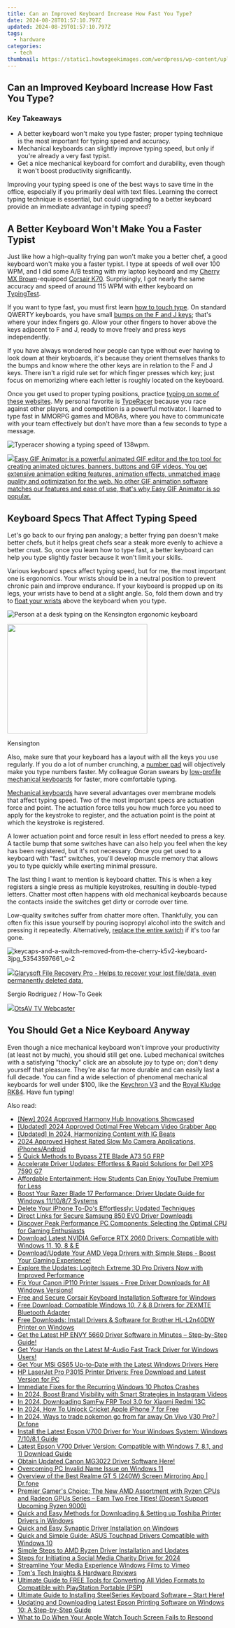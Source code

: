 ```yaml
---
title: Can an Improved Keyboard Increase How Fast You Type?
date: 2024-08-28T01:57:10.797Z
updated: 2024-08-29T01:57:10.797Z
tags:
  - hardware
categories:
  - tech
thumbnail: https://static1.howtogeekimages.com/wordpress/wp-content/uploads/wm/2023/12/53196088819_ebb14960ca_o.jpg
---
```


## Can an Improved Keyboard Increase How Fast You Type?

### Key Takeaways

* A better keyboard won't make you type faster; proper typing technique is the most important for typing speed and accuracy.
* Mechanical keyboards can slightly improve typing speed, but only if you're already a very fast typist.
* Get a nice mechanical keyboard for comfort and durability, even though it won't boost productivity significantly.

 Improving your typing speed is one of the best ways to save time in the office, especially if you primarily deal with text files. Learning the correct typing technique is essential, but could upgrading to a better keyboard provide an immediate advantage in typing speed?

##  A Better Keyboard Won't Make You a Faster Typist

 Just like how a high-quality frying pan won't make you a better chef, a good keyboard won't make you a faster typist. I type at speeds of well over 100 WPM, and I did some A/B testing with my laptop keyboard and my [Cherry MX Brown](https://techidaily.com/sign-a-pdf-v10-document-with-digital-signature-software-by-ldigisigner-sign-a-pdf-sign-a-pdf/)\-equipped [Corsair K70](https://www.amazon.com/Corsair-Mechanical-Gaming-Keyboard-Switches/dp/B09NCLR4M6?tag=hotoge-20&ascsubtag=UUhtgUeUpU2003474&asc%5Frefurl=https%3A%2F%2Fwww.howtogeek.com%2Fcan-a-keyboard-upgrade-make-you-a-faster-typist%2F&asc%5Fcampaign=Evergreen). Surprisingly, I got nearly the same accuracy and speed of around 115 WPM with either keyboard on [TypingTest](https://www.typingtest.com/).

 If you want to type fast, you must first learn [how to touch type](https://fox-http.techidaily.com/updated-2024-approved-mobility-boosted-video-stability-device/). On standard QWERTY keyboards, you have small [bumps on the F and J keys](https://android-transfer.techidaily.com/in-2024-how-to-transfer-contacts-from-google-pixel-8-pro-to-outlook-drfone-by-drfone-transfer-from-android-transfer-from-android/); that's where your index fingers go. Allow your other fingers to hover above the keys adjacent to F and J, ready to move freely and press keys independently.

 If you have always wondered how people can type without ever having to look down at their keyboards, it's because they orient themselves thanks to the bumps and know where the other keys are in relation to the F and J keys. There isn't a rigid rule set for which finger presses which key; just focus on memorizing where each letter is roughly located on the keyboard.

 Once you get used to proper typing positions, practice [typing on some of these websites](https://vimeo-videos.techidaily.com/bypassing-vimeo-top-10-editing-software-choices/). My personal favorite is [TypeRacer](https://play.typeracer.com/) because you race against other players, and competition is a powerful motivator. I learned to type fast in MMORPG games and MOBAs, where you have to communicate with your team effectively but don't have more than a few seconds to type a message.

![Typeracer showing a typing speed of 138wpm.](https://static1.howtogeekimages.com/wordpress/wp-content/uploads/2024/06/2024-06-10_18h00_34.png) 

<!-- affiliate ads begin -->
<a href="https://secure.2checkout.com/order/checkout.php?PRODS=174416&QTY=1&AFFILIATE=108875&CART=1"><img src="https://www.easygifanimator.net/images/gif-animator.png" border="0">Easy GIF Animator is a powerful animated GIF editor and the top tool for creating animated pictures, banners, buttons and GIF videos. You get extensive animation editing features, animation effects, unmatched image quality and optimization for the web. No other GIF animation software matches our features and ease of use, that's why Easy GIF Animator is so popular.</a>
<!-- affiliate ads end -->
##  Keyboard Specs That Affect Typing Speed

 Let's go back to our frying pan analogy; a better frying pan doesn't make better chefs, but it helps great chefs sear a steak more evenly to achieve a better crust. So, once you learn how to type fast, a better keyboard can help you type slightly faster because it won't limit your skills.

 Various keyboard specs affect typing speed, but for me, the most important one is ergonomics. Your wrists should be in a neutral position to prevent chronic pain and improve endurance. If your keyboard is propped up on its legs, your wrists have to bend at a slight angle. So, fold them down and try to [float your wrists](https://fox-http.techidaily.com/2024-approved-sound-symphony-music-within-whatsapp-statuses/) above the keyboard when you type.

![Person at a desk typing on the Kensington ergonomic keyboard](https://static1.howtogeekimages.com/wordpress/wp-content/uploads/2024/01/keyboard.jpg) 

<!-- affiliate ads begin -->
<a href="https://zonlipartnershipprogram.pxf.io/c/5597632/1821134/17882" target="_top" id="1821134"><img src="//a.impactradius-go.com/display-ad/17882-1821134" border="0" alt="" width="320" height="250"/></a><img height="0" width="0" src="https://imp.pxf.io/i/5597632/1821134/17882" style="position:absolute;visibility:hidden;" border="0" />
<!-- affiliate ads end -->
Kensington

 Also, make sure that your keyboard has a layout with all the keys you use regularly. If you do a lot of number crunching, a [number pad](https://tech-revival.techidaily.com/unlocking-productivity-leveraging-chatgpt-to-enhance-your-excel-experience/) will objectively make you type numbers faster. My colleague Goran swears by [low-profile mechanical keyboards](https://windows11.techidaily.com/from-vocal-inputs-to-text-output-a-comprehensible-guide-for-windows-users/) for faster, more comfortable typing.

[Mechanical keyboards](https://extra-approaches.techidaily.com/2024-approved-mastering-the-art-of-green-screen-filming/) have several advantages over membrane models that affect typing speed. Two of the most important specs are actuation force and point. The actuation force tells you how much force you need to apply for the keystroke to register, and the actuation point is the point at which the keystroke is registered.

 A lower actuation point and force result in less effort needed to press a key. A tactile bump that some switches have can also help you feel when the key has been registered, but it's not necessary. Once you get used to a keyboard with "fast" switches, you'll develop muscle memory that allows you to type quickly while exerting minimal pressure.

 The last thing I want to mention is keyboard chatter. This is when a key registers a single press as multiple keystrokes, resulting in double-typed letters. Chatter most often happens with old mechanical keyboards because the contacts inside the switches get dirty or corrode over time.

 Low-quality switches suffer from chatter more often. Thankfully, you can often fix this issue yourself by pouring isopropyl alcohol into the switch and pressing it repeatedly. Alternatively, [replace the entire switch](https://hardware-tips.techidaily.com/insider-scoop-on-electronics-with-tom-comprehensive-reviews-and-comparisons/) if it's too far gone.

![keycaps-and-a-switch-removed-from-the-cherry-k5v2-keyboard-3jpg_53543597661_o-2](https://static1.howtogeekimages.com/wordpress/wp-content/uploads/wm/2024/04/keycaps-and-a-switch-removed-from-the-cherry-k5v2-keyboard-3jpg_53543597661_o-2.jpg) 

<!-- affiliate ads begin -->
<a href="https://order.glarysoft.com/order/checkout.php?PRODS=35408920&QTY=1&AFFILIATE=108875&CART=1"><img src="https://secure.avangate.com/images/merchant/6734fa703f6633ab896eecbdfad8953a/products/FR-200-1.png" border="0">Glarysoft File Recovery Pro - Helps to recover your lost file/data, even permanently deleted data. </a>
<!-- affiliate ads end -->
Sergio Rodriguez / How-To Geek

<!-- affiliate ads begin -->
<a href="https://otszone.ots7.com/order/checkout.php?PRODS=4713324&QTY=1&AFFILIATE=108875&CART=1"><img src="https://green.ots7.com/screenshots/OtsAV/OtsAVTV1.90-300x188.jpg" border="0">OtsAV TV Webcaster</a>
<!-- affiliate ads end -->
##  You Should Get a Nice Keyboard Anyway

 Even though a nice mechanical keyboard won't improve your productivity (at least not by much), you should still get one. Lubed mechanical switches with a satisfying "thocky" click are an absolute joy to type on; don't deny yourself that pleasure. They're also far more durable and can easily last a full decade. You can find a wide selection of phenomenal mechanical keyboards for well under $100, like the [Keychron V3](https://www.amazon.com/Keychron-Mechanical-Programmable-Hot-swappable-Black-Translucent/dp/B0B2DKNC4G?tag=hotoge-20&ascsubtag=UUhtgUeUpU2003474&asc%5Frefurl=https%3A%2F%2Fwww.howtogeek.com%2Fcan-a-keyboard-upgrade-make-you-a-faster-typist%2F&asc%5Fcampaign=Evergreen) and the [Royal Kludge RK84](https://www.amazon.com/RK-ROYAL-KLUDGE-Connectable-Hot-Swappable/dp/B08M3CRLGW?tag=hotoge-20&ascsubtag=UUhtgUeUpU2003474&asc%5Frefurl=https%3A%2F%2Fwww.howtogeek.com%2Fcan-a-keyboard-upgrade-make-you-a-faster-typist%2F&asc%5Fcampaign=Evergreen). Have fun typing!

<ins class="adsbygoogle"
     style="display:block"
     data-ad-format="autorelaxed"
     data-ad-client="ca-pub-7571918770474297"
     data-ad-slot="1223367746"></ins>



<ins class="adsbygoogle"
     style="display:block"
     data-ad-client="ca-pub-7571918770474297"
     data-ad-slot="8358498916"
     data-ad-format="auto"
     data-full-width-responsive="true"></ins>

<span class="atpl-alsoreadstyle">Also read:</span>
<div><ul>
<li><a href="https://desktop-recording.techidaily.com/new-2024-approved-harmony-hub-innovations-showcased/"><u>[New] 2024 Approved  Harmony Hub  Innovations Showcased</u></a></li>
<li><a href="https://remote-screen-capture.techidaily.com/updated-2024-approved-optimal-free-webcam-video-grabber-app/"><u>[Updated] 2024 Approved  Optimal Free Webcam Video Grabber App</u></a></li>
<li><a href="https://instagram-video-files.techidaily.com/updated-in-2024-harmonizing-content-with-ig-beats/"><u>[Updated] In 2024, Harmonizing Content with IG Beats</u></a></li>
<li><a href="https://some-knowledge.techidaily.com/2024-approved-highest-rated-slow-mo-camera-applications-iphonesandroid/"><u>2024 Approved  Highest Rated Slow Mo Camera Applications, iPhones/Android</u></a></li>
<li><a href="https://bypass-frp.techidaily.com/5-quick-methods-to-bypass-zte-blade-a73-5g-frp-by-drfone-android/"><u>5 Quick Methods to Bypass ZTE Blade A73 5G FRP</u></a></li>
<li><a href="https://hardware-updates.techidaily.com/accelerate-driver-updates-effortless-and-rapid-solutions-for-dell-xps-7590-g7/"><u>Accelerate Driver Updates: Effortless & Rapid Solutions for Dell XPS 7590 G7</u></a></li>
<li><a href="https://tech-recovery.techidaily.com/affordable-entertainment-how-students-can-enjoy-youtube-premium-for-less/"><u>Affordable Entertainment: How Students Can Enjoy YouTube Premium for Less</u></a></li>
<li><a href="https://hardware-updates.techidaily.com/boost-your-razer-blade-17-performance-driver-update-guide-for-windows-111087-systems/"><u>Boost Your Razer Blade 17 Performance: Driver Update Guide for Windows 11/10/8/7 Systems</u></a></li>
<li><a href="https://os-tips.techidaily.com/delete-your-iphone-to-dos-effortlessly-updated-techniques/"><u>Delete Your iPhone To-Do's Effortlessly: Updated Techniques</u></a></li>
<li><a href="https://hardware-updates.techidaily.com/direct-links-for-secure-samsung-850-evo-driver-downloads/"><u>Direct Links for Secure Samsung 850 EVO Driver Downloads</u></a></li>
<li><a href="https://hardware-updates.techidaily.com/discover-peak-performance-pc-components-selecting-the-optimal-cpu-for-gaming-enthusiasts/"><u>Discover Peak Performance PC Components: Selecting the Optimal CPU for Gaming Enthusiasts</u></a></li>
<li><a href="https://hardware-updates.techidaily.com/download-latest-nvidia-geforce-rtx-2060-drivers-compatible-with-windows-11-10-8-and-e/"><u>Download Latest NVIDIA GeForce RTX 2060 Drivers: Compatible with Windows 11, 10, 8 & E</u></a></li>
<li><a href="https://hardware-updates.techidaily.com/downloadupdate-your-amd-vega-drivers-with-simple-steps-boost-your-gaming-experience/"><u>Download/Update Your AMD Vega Drivers with Simple Steps - Boost Your Gaming Experience!</u></a></li>
<li><a href="https://hardware-updates.techidaily.com/explore-the-updates-logitech-extreme-3d-pro-drivers-now-with-improved-performance/"><u>Explore the Updates: Logitech Extreme 3D Pro Drivers Now with Improved Performance</u></a></li>
<li><a href="https://hardware-updates.techidaily.com/fix-your-canon-ip110-printer-issues-free-driver-downloads-for-all-windows-versions/"><u>Fix Your Canon iP110 Printer Issues - Free Driver Downloads for All Windows Versions!</u></a></li>
<li><a href="https://hardware-updates.techidaily.com/free-and-secure-corsair-keyboard-installation-software-for-windows/"><u>Free and Secure Corsair Keyboard Installation Software for Windows</u></a></li>
<li><a href="https://hardware-updates.techidaily.com/free-download-compatible-windows-10-7-and-8-drivers-for-zexmte-bluetooth-adapter/"><u>Free Download: Compatible Windows 10, 7 & 8 Drivers for ZEXMTE Bluetooth Adapter</u></a></li>
<li><a href="https://hardware-updates.techidaily.com/free-downloads-install-drivers-and-software-for-brother-hl-l2n40dw-printer-on-windows/"><u>Free Downloads: Install Drivers & Software for Brother HL-L2n40DW Printer on Windows</u></a></li>
<li><a href="https://hardware-updates.techidaily.com/1722966184974-get-the-latest-hp-envy-5660-driver-software-in-minutes-step-by-step-guide/"><u>Get the Latest HP ENVY 5660 Driver Software in Minutes – Step-by-Step Guide!</u></a></li>
<li><a href="https://hardware-updates.techidaily.com/1722968688704-get-your-hands-on-the-latest-m-audio-fast-track-driver-for-windows-users/"><u>Get Your Hands on the Latest M-Audio Fast Track Driver for Windows Users!</u></a></li>
<li><a href="https://hardware-updates.techidaily.com/get-your-msi-gs65-up-to-date-with-the-latest-windows-drivers-here/"><u>Get Your MSi GS65 Up-to-Date with the Latest Windows Drivers Here</u></a></li>
<li><a href="https://hardware-updates.techidaily.com/hp-laserjet-pro-p3015-printer-drivers-free-download-and-latest-version-for-pc/"><u>HP LaserJet Pro P3015 Printer Drivers: Free Download and Latest Version for PC</u></a></li>
<li><a href="https://extra-resources.techidaily.com/immediate-fixes-for-the-recurring-windows-10-photos-crashes/"><u>Immediate Fixes for the Recurring Windows 10 Photos Crashes</u></a></li>
<li><a href="https://instagram-clips.techidaily.com/in-2024-boost-brand-visibility-with-smart-strategies-in-instagram-videos/"><u>In 2024, Boost Brand Visibility with Smart Strategies in Instagram Videos</u></a></li>
<li><a href="https://unlock-android.techidaily.com/in-2024-downloading-samfw-frp-tool-30-for-xiaomi-redmi-13c-by-drfone-android/"><u>In 2024, Downloading SamFw FRP Tool 3.0 for Xiaomi Redmi 13C</u></a></li>
<li><a href="https://sim-unlock.techidaily.com/in-2024-how-to-unlock-cricket-apple-iphone-7-for-free-by-drfone-ios/"><u>In 2024, How To Unlock Cricket Apple iPhone 7 for Free</u></a></li>
<li><a href="https://change-location.techidaily.com/in-2024-ways-to-trade-pokemon-go-from-far-away-on-vivo-v30-pro-drfone-by-drfone-virtual-android/"><u>In 2024, Ways to trade pokemon go from far away On Vivo V30 Pro? | Dr.fone</u></a></li>
<li><a href="https://hardware-updates.techidaily.com/install-the-latest-epson-v700-driver-for-your-windows-system-windows-71081-guide/"><u>Install the Latest Epson V700 Driver for Your Windows System: Windows 7/10/8.1 Guide</u></a></li>
<li><a href="https://hardware-updates.techidaily.com/latest-epson-v700-driver-version-compatible-with-windows-7-81-and-1-download-guide/"><u>Latest Epson V700 Driver Version: Compatible with Windows 7, 8.1, and 1) Download Guide</u></a></li>
<li><a href="https://hardware-updates.techidaily.com/obtain-updated-canon-mg3022-driver-software-here/"><u>Obtain Updated Canon MG3022 Driver Software Here!</u></a></li>
<li><a href="https://win11-tips.techidaily.com/overcoming-pc-invalid-name-issue-on-windows-11/"><u>Overcoming PC Invalid Name Issue on Windows 11</u></a></li>
<li><a href="https://screen-mirror.techidaily.com/overview-of-the-best-realme-gt-5-240w-screen-mirroring-app-drfone-by-drfone-android/"><u>Overview of the Best Realme GT 5 (240W) Screen Mirroring App | Dr.fone</u></a></li>
<li><a href="https://hardware-updates.techidaily.com/premier-gamers-choice-the-new-amd-assortment-with-ryzen-cpus-and-radeon-gpus-series-earn-two-free-titles-doesnt-support-upcoming-ryzen-9000/"><u>Premier Gamer's Choice: The New AMD Assortment with Ryzen CPUs and Radeon GPUs Series – Earn Two Free Titles! (Doesn’t Support Upcoming Ryzen 9000)</u></a></li>
<li><a href="https://hardware-updates.techidaily.com/quick-and-easy-methods-for-downloading-and-setting-up-toshiba-printer-drivers-in-windows/"><u>Quick and Easy Methods for Downloading & Setting up Toshiba Printer Drivers in Windows</u></a></li>
<li><a href="https://hardware-updates.techidaily.com/quick-and-easy-synaptic-driver-installation-on-windows/"><u>Quick and Easy Synaptic Driver Installation on Windows</u></a></li>
<li><a href="https://hardware-updates.techidaily.com/quick-and-simple-guide-asus-touchpad-drivers-compatible-with-windows-10/"><u>Quick and Simple Guide: ASUS Touchpad Drivers Compatible with Windows 10</u></a></li>
<li><a href="https://hardware-updates.techidaily.com/simple-steps-to-amd-ryzen-driver-installation-and-updates/"><u>Simple Steps to AMD Ryzen Driver Installation and Updates</u></a></li>
<li><a href="https://extra-guidance.techidaily.com/steps-for-initiating-a-social-media-charity-drive-for-2024/"><u>Steps for Initiating a Social Media Charity Drive for 2024</u></a></li>
<li><a href="https://vimeo-videos.techidaily.com/streamline-your-media-experience-windows-films-to-vimeo/"><u>Streamline Your Media Experience  Windows Films to Vimeo</u></a></li>
<li><a href="https://hardware-updates.techidaily.com/toms-tech-insights-and-hardware-reviews/"><u>Tom's Tech Insights & Hardware Reviews</u></a></li>
<li><a href="https://media-tips.techidaily.com/ultimate-guide-to-free-tools-for-converting-all-video-formats-to-compatible-with-playstation-portable-psp/"><u>Ultimate Guide to FREE Tools for Converting All Video Formats to Compatible with PlayStation Portable (PSP)</u></a></li>
<li><a href="https://hardware-updates.techidaily.com/ultimate-guide-to-installing-steelseries-keyboard-software-start-here/"><u>Ultimate Guide to Installing SteelSeries Keyboard Software – Start Here!</u></a></li>
<li><a href="https://hardware-updates.techidaily.com/updating-and-downloading-latest-epson-printing-software-on-windows-10-a-step-by-step-guide/"><u>Updating and Downloading Latest Epson Printing Software on Windows 10: A Step-by-Step Guide</u></a></li>
<li><a href="https://techtrends.techidaily.com/what-to-do-when-your-apple-watch-touch-screen-fails-to-respond/"><u>What to Do When Your Apple Watch Touch Screen Fails to Respond</u></a></li>
</ul></div>
